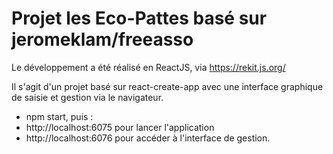# Projet les Eco-Pattes basé sur jeromeklam/freeasso

Le développement a été réalisé en ReactJS, via https://rekit.js.org/

Il s'agit d'un projet basé sur react-create-app avec une interface graphique de saisie et gestion via le navigateur.
* npm start, puis :
* http://localhost:6075 pour lancer l'application
* http://localhost:6076 pour accéder à l'interface de gestion.